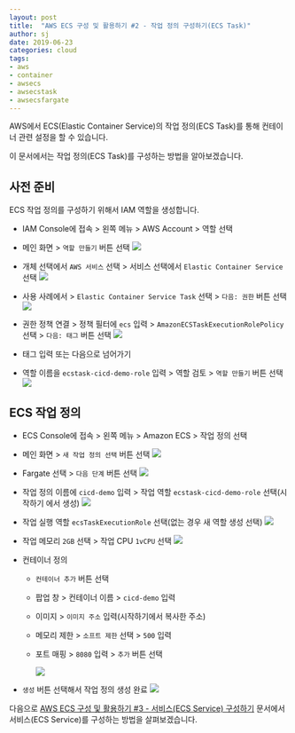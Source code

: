 ```yaml
---
layout: post
title:  "AWS ECS 구성 및 활용하기 #2 - 작업 정의 구성하기(ECS Task)"
author: sj
date: 2019-06-23
categories: cloud
tags:
- aws
- container
- awsecs
- awsecstask
- awsecsfargate
---
```


AWS에서 ECS(Elastic Container Service)의 작업 정의(ECS Task)를 통해 컨테이너 관련 설정을 할 수 있습니다.
 
이 문서에서는 작업 정의(ECS Task)를 구성하는 방법을 알아보겠습니다.

## 사전 준비

ECS 작업 정의를 구성하기 위해서 IAM 역할을 생성합니다.

- IAM Console에 접속 > 왼쪽 메뉴 > AWS Account > 역할 선택 

- 메인 화면 > `역할 만들기` 버튼 선택
![](/assets/images/cloud/aws/ecs/aws-ecs-prep-iam-01.png)

-  개체 선택에서 `AWS 서비스` 선택 > 서비스 선택에서 `Elastic Container Service` 선택
![](/assets/images/cloud/aws/ecs/aws-ecs-prep-iam-02.png)

- 사용 사례에서 > `Elastic Container Service Task` 선택 > `다음: 권한` 버튼 선택
![](/assets/images/cloud/aws/ecs/aws-ecs-prep-iam-03.png)

- 권한 정책 연결 > 정책 필터에 `ecs` 입력 > `AmazonECSTaskExecutionRolePolicy` 선택 > `다음: 태그` 버튼 선택
![](/assets/images/cloud/aws/ecs/aws-ecs-prep-iam-04.png)

- 태그 입력 또는 다음으로 넘어가기

- 역할 이름을 `ecstask-cicd-demo-role` 입력 > 역할 검토 > `역할 만들기` 버튼 선택 
![](/assets/images/cloud/aws/ecs/aws-ecs-prep-iam-05.png)

## ECS 작업 정의

- ECS Console에 접속 > 왼쪽 메뉴 > Amazon ECS > 작업 정의 선택 

- 메인 화면 > `새 작업 정의 선택` 버튼 선택
![](/assets/images/cloud/aws/ecs/aws-ecstask-01.png)

- Fargate 선택 > `다음 단계` 버튼 선택
![](/assets/images/cloud/aws/ecs/aws-ecstask-02.png)

- 작업 정의 이름에 `cicd-demo` 입력 > 작업 역할 `ecstask-cicd-demo-role` 선택(시작하기 에서 생성)
![](/assets/images/cloud/aws/ecs/aws-ecstask-03.png)

- 작업 실행 역할 `ecsTaskExecutionRole` 선택(없는 경우 새 역할 생성 선택)
![](/assets/images/cloud/aws/ecs/aws-ecstask-04.png)

- 작업 메모리 `2GB` 선택 > 작업 CPU `1vCPU` 선택
![](/assets/images/cloud/aws/ecs/aws-ecstask-05.png)

- 컨테이너 정의
    - `컨테이너 추가` 버튼 선택
    - 팝업 창 > 컨테이너 이름 > `cicd-demo` 입력
    - 이미지 > `이미지 주소` 입력(시작하기에서 복사한 주소)
    - 메모리 제한 > `소프트 제한` 선택 > `500` 입력
    - 포트 매핑 > `8080` 입력 > `추가` 버튼 선택

        ![](/assets/images/cloud/aws/ecs/aws-ecstask-06.png)

- `생성` 버튼 선택해서 작업 정의 생성 완료
![](/assets/images/cloud/aws/ecs/aws-ecstask-07.png)

다음으로 [AWS ECS 구성 및 활용하기 #3 - 서비스(ECS Service) 구성하기](/blog/cloud/2019/06/23/aws-ecs-03.html)
문서에서 서비스(ECS Service)를 구성하는 방법을 살펴보겠습니다.